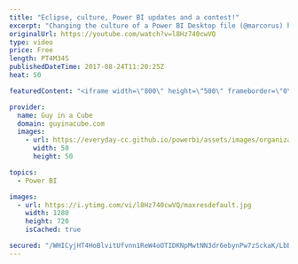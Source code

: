 ```yaml
---
title: "Eclipse, culture, Power BI updates and a contest!"
excerpt: "Changing the culture of a Power BI Desktop file (@marcorus) https://www.sqlbi.com/articles/changing-the-culture-of-a-power-bi-desktop-file/  Solar Eclipse 2017 In Power BI (@datachant) https://datachant.com/2017/08/21/solar-eclipse-2017-power-bi/  Power BI Developer community August update https://powerbi.microsoft.com/en-us/blog/power-bi-developer-community-august-update/"
originalUrl: https://youtube.com/watch?v=l8Hz740cwVQ
type: video
price: Free
length: PT4M34S
publishedDateTime: 2017-08-24T11:20:25Z
heat: 50

featuredContent: "<iframe width=\"800\" height=\"500\" frameborder=\"0\" src=\"https://www.youtube.com/embed/l8Hz740cwVQ\" allow=\"accelerometer; autoplay; encrypted-media; gyroscope; picture-in-picture\" allowfullscreen></iframe>"

provider:
  name: Guy in a Cube
  domain: guyinacube.com
  images:
    - url: https://everyday-cc.github.io/powerbi/assets/images/organizations/guyinacube.com-50x50.jpg
      width: 50
      height: 50

topics:
  - Power BI

images:
  - url: https://i.ytimg.com/vi/l8Hz740cwVQ/maxresdefault.jpg
    width: 1280
    height: 720
    isCached: true

secured: "/WHICyjHT4HoBlvitUfvnn1ReW4oOTIDKNpMwtNN3dr6ebynPw7zSckaK/LbByHHUIJ8IVPj2psnNxDso6LSl+Of8vE5WLnXRx+XCPu2CUqf0F3sv8yWf6+XGiZ6xaVraUgNjtfeUGOkg/aO9Ct76dt5oTUUvxiVMs6RQle5Bt12ba3cLWlUEztprWRWoUU7NIpThRWIA98Sx+RkYHljE2op9Tx8DnpOzUDgvexNP6aGPz+x3Qa7M80oei6n6UBn5KrHZu7JJq63mFyWFMLfyxtXHHvv1TNrnPbNu/Na0Wzc/N6Hxoirlrs2S9Srd4OVORzWymhMz8Qw1QX9BsgfsyqH5rw28MK101EBcBvuqRtipBiOb+ctS0bUuUxbA09k93hk2fmFuNp0RE/0FBd+JaaukJ6PzBEIDIbm4/3Erx0=;YZ2gzRXpGNy0pKYwTFPFOA=="
---
```


